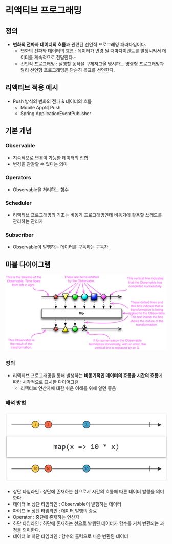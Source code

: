 # 리액티브 프로그래밍

## 정의

- **변화의 전파**와 **데이터의 흐름**과 관련된 선언적 프로그래밍 패러다임이다.
    - 변화의 전파와 데이터의 흐름 : 데이터가 변경 될 때마다이벤트를 발생시켜서 데이터를 계속적으로 전달한다.-
    - 선언적 프로그래밍 : 실행할 동작을 구체저그올 명시하는 명령형 프로그래밍과 달리 선언형 프로그래밍은 단순히 목표를 선언한다.

## 리액티브 적용 예시

- Push 방식의 변화의 전파 & 데이터의 흐름
    - Mobile App의 Push
    - Spring ApplicationEventPublisher

## 기본 개념

### Observable

- 지속적으로 변경이 가능한 데이터의 집합
- 변경을 관찰할 수 있다는 의미

### Operators

- Observable을 처리하는 함수

### Scheduler

- 리액티브 프로그래밍의 기초는 비동기 프로그래밍인데 비동기에 활용할 쓰레드를 관리하는 관리자

### Subscriber

- Observable이 발행하는 데이터를 구독하는 구독자

## 마블 다이어그램

![marble-diagrams(https://reactivex.io)](src/main/resources/img/marble-diagrams.png)

### 정의

- 리액티브 프로그래밍을 통해 발생하는 **비동기적인 데이터의 흐름을 시간의 흐름**에 따라 시각적으로 표시한 다이어그램
    - 리액티브 연산자에 대한 쉬운 이해를 위해 알면 좋음

### 해석 방법

![marble-diagrams-map(https://reactivex.io)](src/main/resources/img/marble-diagrams-map.png)

- 상단 타임라인 : 상단에 존재하는 선으로서 시간의 흐름에 따른 데이터 발행을 의미한다.
- 데이터 in 상단 타임라인 : Observable이 발행하는 데이터
- 파이프 in 상단 타임라인 : 데이터 발행의 종료
- Operator : 중단에 존재하는 연산자
- 하단 타임라인 : 하단에 존재하는 선으로 발행된 데이터가 함수를 거쳐 변환되는 과정을 의미한다.
- 데이터 in 하단 타임라인 : 함수의 출력으로 나온 변환된 데이터
